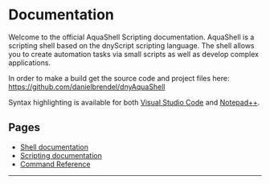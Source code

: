 # Documentation

Welcome to the official AquaShell Scripting documentation. AquaShell is a scripting shell based on the dnyScript scripting language. The shell allows you to create automation tasks via small scripts as well as develop complex applications.

In order to make a build get the source code and project files here: https://github.com/danielbrendel/dnyAquaShell

Syntax highlighting is available for both <a href="https://marketplace.visualstudio.com/items?itemName=danielbrendel.dnyscript-syntax">Visual Studio Code</a> and <a href="https://github.com/danielbrendel/dnyScript-syntax-highlighting/tree/main/npp">Notepad++</a>.

## Pages
- [Shell documentation](shell.md)
- [Scripting documentation](scripting.md)
- [Command Reference](reference.md)

<p><hr/></p>
